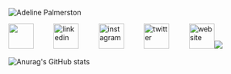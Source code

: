 ![Adeline Palmerston](https://user-images.githubusercontent.com/47665779/179788019-1c4666f1-b8cc-4762-9893-871c25c244ae.png)


[<img src='https://user-images.githubusercontent.com/47665779/179792792-2c4e42a4-3d65-43f0-a703-b48a230bd225.png' height='50'>](https://github.com/TTarumar)&nbsp;&nbsp;&nbsp;&nbsp;&nbsp;&nbsp;&nbsp;&nbsp;&nbsp;&nbsp;[<img src='https://user-images.githubusercontent.com/47665779/179793734-308ff334-ca3b-4f33-afeb-fabb25305fb7.png' alt='linkedin' height='50'>](https://www.linkedin.com/in/batuhanyilmaz0/)&nbsp;&nbsp;&nbsp;&nbsp;&nbsp;&nbsp;&nbsp;&nbsp;&nbsp;&nbsp;[<img src='https://user-images.githubusercontent.com/47665779/179794366-3c113352-a791-4c57-a0b6-e5fe2b78c19e.png' alt='instagram' height='50'>](https://www.instagram.com/batuhan0yilmaz/)&nbsp;&nbsp;&nbsp;&nbsp;&nbsp;&nbsp;&nbsp;&nbsp;&nbsp;&nbsp;[<img src='https://user-images.githubusercontent.com/47665779/179794844-8ad10a33-07a2-491f-b21d-ede874063478.png' alt='twitter' height='50'>](https://twitter.com/BthnTrmr)&nbsp;&nbsp;&nbsp;&nbsp;&nbsp;&nbsp;&nbsp;&nbsp;&nbsp;&nbsp;[<img src='https://user-images.githubusercontent.com/47665779/179795161-c572c310-e976-48dc-9f0b-e8129c2fca73.png' alt='website' height='50'>](tepsi.info)![](https://komarev.com/ghpvc/?username=TTarumar)

![Anurag's GitHub stats](https://github-readme-stats.vercel.app/api?username=TTarumar&title_color=1e5a66&text_color=059995&icon_color=1e5a66&bg_color=F5F5F5&show_icons=true&include_all_commits=true)  



